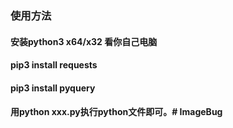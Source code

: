 ### 使用方法

#### 安装python3 x64/x32 看你自己电脑
#### pip3 install requests
#### pip3 install pyquery
#### 用python xxx.py执行python文件即可。# ImageBug
